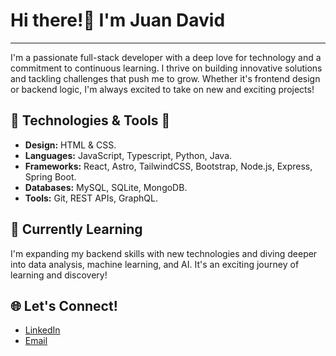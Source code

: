# Hi there!👋 I'm Juan David
---
I'm a passionate full-stack developer with a deep love for technology and a commitment to continuous learning. I thrive on building innovative solutions and tackling challenges that push me to grow. Whether it's frontend design or backend logic, I'm always excited to take on new and exciting projects!


## 🔧 Technologies & Tools 🧰

- **Design:** HTML & CSS.
- **Languages:** JavaScript, Typescript, Python, Java.
- **Frameworks:** React, Astro, TailwindCSS, Bootstrap, Node.js, Express, Spring Boot.
- **Databases:** MySQL, SQLite, MongoDB.
- **Tools:** Git, REST APIs, GraphQL.

## 🙂 Currently Learning

I'm expanding my backend skills with new technologies and diving deeper into data analysis, machine learning, and AI. It's an exciting journey of learning and discovery!

## 🌐 Let's Connect!
- [LinkedIn](https://www.linkedin.com/in/juanda-c/)
- [Email](mailto:jdcarreno92@gmail.com)

